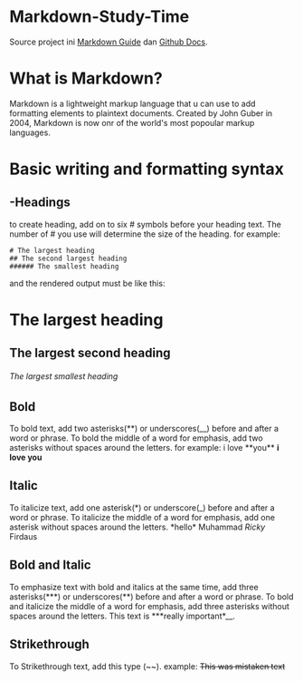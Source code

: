 # Markdown-Study-Time

Source project ini [Markdown Guide](https://www.markdownguide.org/) dan [Github Docs](https://docs.github.com/).

# What is Markdown?

Markdown is a lightweight markup language that u can use to add formatting elements to plaintext documents. Created by John Guber in 2004, Markdown is now onr of the world's most popoular markup languages.

# Basic writing and formatting syntax

## -Headings

to create heading, add on to six # symbols before your heading text. The number of # you use will determine the size of the heading. for example:

```
# The largest heading
## The second largest heading
###### The smallest heading
```

and the rendered output must be like this:

# The largest heading

## The largest second heading

###### The largest smallest heading

## Bold

To bold text, add two asterisks(**) or underscores(\_\_) before and after a word or phrase. To bold the middle of a word for emphasis, add two asterisks without spaces around the letters. for example:
i love **you\*\*
**i love you**

## Italic

To italicize text, add one asterisk(*) or underscore(\_) before and after a word or phrase. To italicize the middle of a word for emphasis, add one asterisk without spaces around the letters.
*hello\*
Muhammad _Ricky_ Firdaus

## Bold and Italic

To emphasize text with bold and italics at the same time, add three asterisks(*\*\*) or underscores(**) before and after a word or phrase. To bold and italicize the middle of a word for emphasis, add three asterisks without spaces around the letters.
This text is ***really important\*\_\_.

## Strikethrough

To Strikethrough text, add this type (~~).
example:
~~This was mistaken text~~
